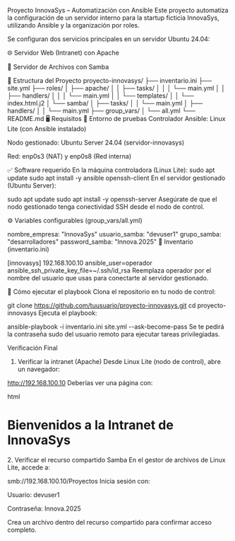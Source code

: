 Proyecto InnovaSys – Automatización con Ansible
Este proyecto automatiza la configuración de un servidor interno para la startup ficticia InnovaSys, utilizando Ansible y la organización por roles.

Se configuran dos servicios principales en un servidor Ubuntu 24.04:

🌐 Servidor Web (Intranet) con Apache

📁 Servidor de Archivos con Samba

📁 Estructura del Proyecto
proyecto-innovasys/
├── inventario.ini
├── site.yml
├── roles/
│   ├── apache/
│   │   ├── tasks/
│   │   │   └── main.yml
│   │   ├── handlers/
│   │   │   └── main.yml
│   │   └── templates/
│   │       └── index.html.j2
│   └── samba/
│       ├── tasks/
│       │   └── main.yml
│       ├── handlers/
│       │   └── main.yml
├── group_vars/
│   └── all.yml
└── README.md
🖥️ Requisitos
🧪 Entorno de pruebas
Controlador Ansible: Linux Lite (con Ansible instalado)

Nodo gestionado: Ubuntu Server 24.04 (servidor-innovasys)

Red: enp0s3 (NAT) y enp0s8 (Red interna)

✅ Software requerido
En la máquina controladora (Linux Lite):
sudo apt update
sudo apt install -y ansible openssh-client
En el servidor gestionado (Ubuntu Server):

sudo apt update
sudo apt install -y openssh-server
Asegúrate de que el nodo gestionado tenga conectividad SSH desde el nodo de control.

⚙️ Variables configurables (group_vars/all.yml)

nombre_empresa: "InnovaSys"
usuario_samba: "devuser1"
grupo_samba: "desarrolladores"
password_samba: "Innova.2025"
🧾 Inventario (inventario.ini)

[innovasys]
192.168.100.10 ansible_user=operador ansible_ssh_private_key_file=~/.ssh/id_rsa
Reemplaza operador por el nombre del usuario que usas para conectarte al servidor gestionado.

🚀 Cómo ejecutar el playbook
Clona el repositorio en tu nodo de control:

git clone https://github.com/tuusuario/proyecto-innovasys.git
cd proyecto-innovasys
Ejecuta el playbook:

ansible-playbook -i inventario.ini site.yml --ask-become-pass
Se te pedirá la contraseña sudo del usuario remoto para ejecutar tareas privilegiadas.

Verificación Final
1. Verificar la intranet (Apache)
Desde Linux Lite (nodo de control), abre un navegador:

http://192.168.100.10
Deberías ver una página con:

html
<h1>Bienvenidos a la Intranet de InnovaSys</h1>
2. Verificar el recurso compartido Samba
En el gestor de archivos de Linux Lite, accede a:


smb://192.168.100.10/Proyectos
Inicia sesión con:

Usuario: devuser1

Contraseña: Innova.2025

Crea un archivo dentro del recurso compartido para confirmar acceso completo.
